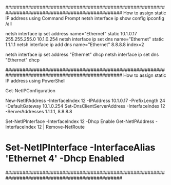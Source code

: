 #################################################################################################
How to assign static IP address using Command Prompt
netsh interface ip show config
ipconfig /all

netsh interface ip set address name="Ethernet" static 10.1.0.17 255.255.255.0 10.1.0.254
netsh interface ip set dns name="Ethernet" static 1.1.1.1
netsh interface ip add dns name="Ethernet" 8.8.8.8 index=2

netsh interface ip set address "Ethernet" dhcp
netsh interface ip set dns "Ethernet" dhcp

#################################################################################################
How to assign static IP address using PowerShell

Get-NetIPConfiguration

New-NetIPAddress -InterfaceIndex 12 -IPAddress 10.1.0.17 -PrefixLength 24 -DefaultGateway 10.1.0.254
Set-DnsClientServerAddress -InterfaceIndex 12 -ServerAddresses 1.1.1.1, 8.8.8.8

Set-NetIPInterface -InterfaceIndex 12 -Dhcp Enable
Get-NetIPAddress -InterfaceIndex 12 | Remove-NetRoute
# Set-NetIPInterface -InterfaceAlias 'Ethernet 4' -Dhcp Enabled

#################################################################################################
